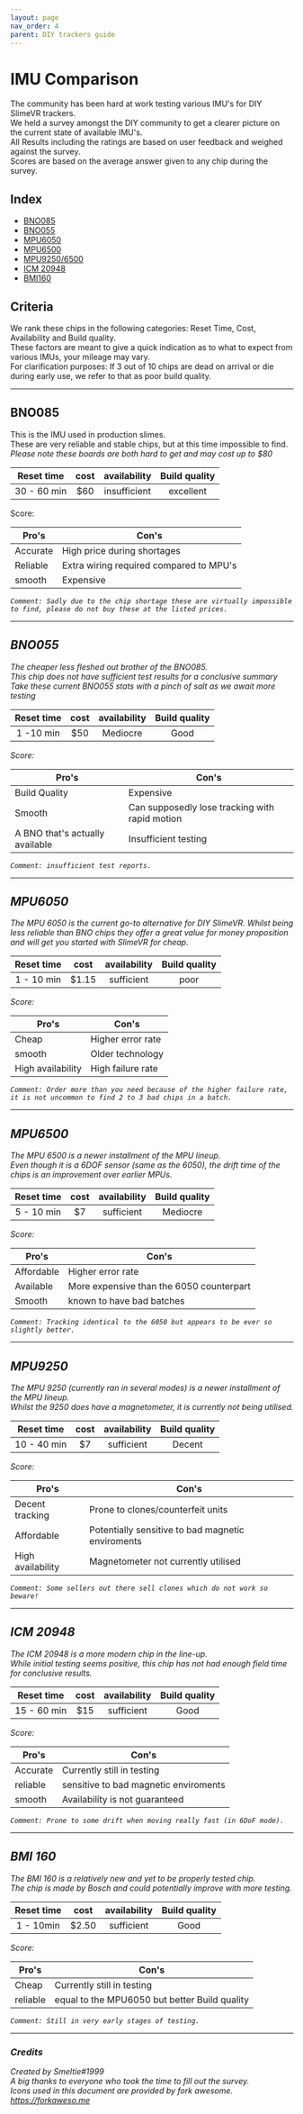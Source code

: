 ```yaml
---
layout: page
nav_order: 4
parent: DIY trackers guide
---
```


<head>
<link rel="stylesheet" href="https://cdn.jsdelivr.net/npm/fork-awesome@1.2.0/css/fork-awesome.min.css" integrity="sha256-XoaMnoYC5TH6/+ihMEnospgm0J1PM/nioxbOUdnM8HY=" crossorigin="anonymous">
</head>

# IMU Comparison 
The community has been hard at work testing various IMU's for DIY SlimeVR trackers.  
We held a survey amongst the DIY community to get a clearer picture on the current state of available IMU's.  
All Results including the ratings are based on user feedback and weighed against the survey.  
Scores are based on the average answer given to any chip during the survey.

## Index
- [BNO085](#bno085)
- [BNO055](#bno055)
- [MPU6050](#mpu6050)
- [MPU6500](#mpu6500)
- [MPU9250/6500](#mpu92506500)
- [ICM 20948](#icm20948)
- [BMI160](#bmi-160)

## Criteria
We rank these chips in the following categories: Reset Time, Cost, Availability and Build quality.  
These factors are meant to give a quick indication as to what to expect from various IMUs, your mileage may vary.   
For clarification purposes: 
If 3 out of 10 chips are dead on arrival or die during early use, we refer to that as poor build quality.

---
## BNO085  
This is the IMU used in production slimes.  
These are very reliable and stable chips, but at this time impossible to find.  
*Please note these boards are both hard to get and may cost up to $80*  

|Reset time |cost |availability|Build quality|  
|:---------:|:---:|:----------:|:---------:|
|30 - 60 min|$60  |insufficient|excellent  |  
Score: <i class="fa fa-star"></i><i class="fa fa-star"></i><i class="fa fa-star"></i><i class="fa fa-star"></i><i class="fa fa-star-half-o">

|Pro's         |Con's                                  |
|--------------|---------------------------------------|
|Accurate      |High price during shortages            |
|Reliable      |Extra wiring required compared to MPU's|
|smooth        |Expensive                              |

`Comment: Sadly due to the chip shortage these are virtually impossible to find, please do not buy these at the listed prices.`

---
## BNO055  
The cheaper less fleshed out brother of the BNO085.  
*This chip does not have sufficient test results for a conclusive summary*  
*Take these current BNO055 stats with a pinch of salt as we await more testing*      

|Reset time |cost |availability|Build quality|  
|:---------:|:---:|:----------:|:-----------:|
|1 -10 min  |$50  |Mediocre    |Good         |  
Score: <i class="fa fa-star"></i><i class="fa fa-star"></i><i class="fa fa-star"></i><i class="fa fa-star-half-o"></i><i class="fa fa-star-o">

|Pro's                          |Con's                                         |
|-------------------------------|----------------------------------------------|
|Build Quality                  |Expensive                                     |
|Smooth                         |Can supposedly lose tracking with rapid motion|
|A BNO that's actually available|Insufficient testing                          |

`Comment: insufficient test reports.`

---
## MPU6050
The MPU 6050 is the current go-to alternative for DIY SlimeVR. 
Whilst being less reliable than BNO chips they offer a great value for money proposition and will get you started with SlimeVR for cheap.  

|Reset time |cost |availability|Build quality|  
|:---------:|:---:|:----------:|:---------:|
|1 - 10 min |$1.15 |sufficient |poor   |
Score: <i class="fa fa-star"></i><i class="fa fa-star"></i><i class="fa fa-star-half-o"></i><i class="fa fa-star-o"></i><i class="fa fa-star-o" ></i>

|Pro's            |Con's            |
|----------------|-----------------|
|Cheap            |Higher error rate|
|smooth           |Older technology |
|High availability|High failure rate|

`Comment: Order more than you need because of the higher failure rate, it is not uncommon to find 2 to 3 bad chips in a batch.`

---
## MPU6500  
The MPU 6500 is a newer installment of the MPU lineup.  
Even though it is a 6DOF sensor (same as the 6050), the drift time of the chips is an improvement over earlier MPUs.   

|Reset time |cost |availability|Build quality|  
|:---------:|:---:|:----------:|:-----------:|
|5 - 10 min |$7   |sufficient  |Mediocre     |  
Score: <i class="fa fa-star"></i><i class="fa fa-star"></i><i class="fa fa-star"></i><i class="fa fa-star-o" ></i><i class="fa fa-star-o" ></i>

|Pro's            |Con's                                   |
|-----------------|----------------------------------------|
|Affordable       |Higher error rate                       |
|Available        |More expensive than the 6050 counterpart|
|Smooth           |known to have bad batches               |

`Comment: Tracking identical to the 6050 but appears to be ever so slightly better.`

---
## MPU9250  
The MPU 9250 (currently ran in several modes) is a newer installment of the MPU lineup.  
Whilst the 9250 does have a magnetometer, it is currently not being utilised.  

|Reset time |cost |availability|Build quality|  
|:---------:|:---:|:----------:|:---------:|
|10 - 40 min|$7   |sufficient  |Decent     |  
Score: <i class="fa fa-star"></i><i class="fa fa-star"></i><i class="fa fa-star"></i><i class="fa fa-star-o" ></i><i class="fa fa-star-o" ></i>

|Pro's            |Con's                                            |
|-----------------|-------------------------------------------------|
|Decent tracking  |Prone to clones/counterfeit units                |
|Affordable       |Potentially sensitive to bad magnetic enviroments|
|High availability|Magnetometer not currently utilised             |

`Comment: Some sellers out there sell clones which do not work so beware!`

---
## ICM 20948
The ICM 20948 is a more modern chip in the line-up.  
While initial testing seems positive, this chip has not had enough field time for conclusive results.  

|Reset time |cost |availability|Build quality|  
|:---------:|:---:|:----------:|:---------:|
|15 - 60 min|$15  |sufficient  |Good       |  
Score: <i class="fa fa-star"></i><i class="fa fa-star"></i><i class="fa fa-star"></i><i class="fa fa-star"></i><i class="fa fa-star-half-o"></i>

|Pro's            |Con's                                |
|-----------------|-------------------------------------|
|Accurate         |Currently still in testing           |
|reliable         |sensitive to bad magnetic enviroments|
|smooth           |Availability is not guaranteed       |  

`Comment: Prone to some drift when moving really fast (in 6DoF mode).`

---
## BMI 160
The BMI 160 is a relatively new and yet to be properly tested chip.  
The chip is made by Bosch and could potentially improve with more testing.  


|Reset time |cost |availability|Build quality|  
|:---------:|:---:|:----------:|:---------:|
|1 - 10min  |$2.50|sufficient  |Good       |  
Score: <i class="fa fa-star"></i><i class="fa fa-star"></i><i class="fa fa-star-half-o"></i><i class="fa fa-star-o"></i><i class="fa fa-star-o" ></i>

|Pro's            |Con's                                            |
|-----------------|-------------------------------------------------|
|Cheap            |Currently still in testing                       |
|reliable         |equal to the MPU6050 but better Build quality      |

`Comment: Still in very early stages of testing.`

---
### Credits
*Created by Smeltie#1999*  
A big thanks to everyone who took the time to fill out the survey.    
Icons used in this document are provided by fork awesome.  
*https://forkaweso.me*